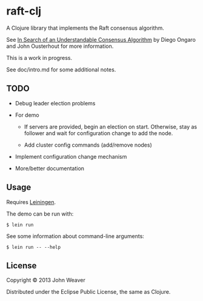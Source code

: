 # raft-clj

A Clojure library that implements the Raft consensus algorithm.

See [In Search of an Understandable Consensus Algorithm](https://ramcloud.stanford.edu/wiki/download/attachments/11370504/raft.pdf) by Diego Ongaro and John Ousterhout for more information.


This is a work in progress.

See doc/intro.md for some additional notes.


## TODO

- Debug leader election problems

- For demo

  - If servers are provided, begin an election on start. Otherwise, stay as follower and wait for configuration change to add the node.

  - Add cluster config commands (add/remove nodes)

- Implement configuration change mechanism

- More/better documentation


## Usage

Requires [Leiningen](https://github.com/technomancy/leiningen).


The demo can be run with:

    $ lein run


See some information about command-line arguments:


    $ lein run -- --help



## License

Copyright © 2013 John Weaver

Distributed under the Eclipse Public License, the same as Clojure.
